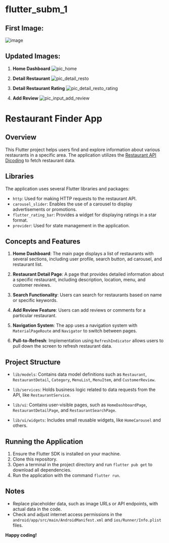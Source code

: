 # flutter_subm_1

## First Image:
![image](https://github.com/ugunNet21/idcamp-flutter-middleup/assets/45864165/442141ac-17c9-416d-a3be-e510b36c3353)

## Updated Images:
1. **Home Dashboard**
![pic_home](https://github.com/ugunNet21/idcamp-flutter-submission/assets/45864165/6d222675-cefe-4b2c-b0b8-e5911e3903a1)
   
2. **Detail Restaurant**
![pic_detail_resto](https://github.com/ugunNet21/idcamp-flutter-submission/assets/45864165/a5ec5c82-13b2-4ae9-aa4b-3b96ac2faa47)
   
3. **Detail Restaurant Rating**
![pic_detail_resto_rating](https://github.com/ugunNet21/idcamp-flutter-submission/assets/45864165/4801171c-0173-40eb-b6bd-f0cbc6559313)
   
4. **Add Review**
![pic_input_add_review](https://github.com/ugunNet21/idcamp-flutter-submission/assets/45864165/b9c96e3b-7b55-43e4-976a-19d824972921)

# Restaurant Finder App

## Overview

This Flutter project helps users find and explore information about various restaurants in a specific area. The application utilizes the [Restaurant API Dicoding](https://restaurant-api.dicoding.dev/) to fetch restaurant data.

## Libraries

The application uses several Flutter libraries and packages:

- `http`: Used for making HTTP requests to the restaurant API.
- `carousel_slider`: Enables the use of a carousel to display advertisements or promotions.
- `flutter_rating_bar`: Provides a widget for displaying ratings in a star format.
- `provider`: Used for state management in the application.

## Concepts and Features

1. **Home Dashboard**: The main page displays a list of restaurants with several sections, including user profile, search button, ad carousel, and restaurant list.

2. **Restaurant Detail Page**: A page that provides detailed information about a specific restaurant, including description, location, menu, and customer reviews.

3. **Search Functionality**: Users can search for restaurants based on name or specific keywords.

4. **Add Review Feature**: Users can add reviews or comments for a particular restaurant.

5. **Navigation System**: The app uses a navigation system with `MaterialPageRoute` and `Navigator` to switch between pages.

6. **Pull-to-Refresh**: Implementation using `RefreshIndicator` allows users to pull down the screen to refresh restaurant data.

## Project Structure

- `lib/models`: Contains data model definitions such as `Restaurant`, `RestaurantDetail`, `Category`, `MenuList`, `MenuItem`, and `CustomerReview`.

- `lib/services`: Holds business logic related to data requests from the API, like `RestaurantService`.

- `lib/ui`: Contains user-visible pages, such as `HomeDashboardPage`, `RestaurantDetailPage`, and `RestaurantSearchPage`.

- `lib/ui/widgets`: Includes small reusable widgets, like `HomeCarousel` and others.

## Running the Application

1. Ensure the Flutter SDK is installed on your machine.
2. Clone this repository.
3. Open a terminal in the project directory and run `flutter pub get` to download all dependencies.
4. Run the application with the command `flutter run`.

## Notes

- Replace placeholder data, such as image URLs or API endpoints, with actual data in the code.
- Check and adjust internet access permissions in the `android/app/src/main/AndroidManifest.xml` and `ios/Runner/Info.plist` files.

**Happy coding!**
